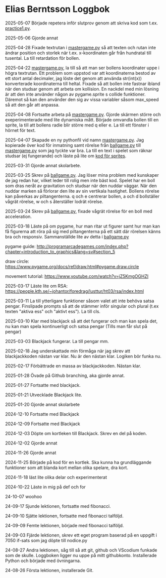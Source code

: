 Elias Berntsson Loggbok
=======================

2025-05-07
Började repetera inför slutprov genom att skriva kod som t.ex. [practice1.py](/practice1.py).

2025-05-06
Gjorde annat

2025-04-28
Fixade textrutan i [mastergame.py](/mastergame.py) så att texten och rutan inte ändrar position och storlek när t.ex. x-koordinaten går från hundratal till tusental. La till retardation för bollen.

2025-04-22
[mastergame.py](/mastergame.py), la till så att man ser bollens koordinater uppe i högra textrutan. Ett problem som uppstod var att koordinaterna bestod av ett stort antal decimaler, jag löste det genom att använda str(int(x)) konverterade koordinaterna till heltal. Fixade så att bollen inte fastnar ibland när den studsar genom att arbeta om kollision. En nackdel med min lösning är att den inte använder någon av pygame.sprite s collide funktioner. Däremot så kan den använder den sig av vissa variabler såsom max_speed så att den går att anpassa.

2025-04-08
Fortsatte arbeta på [mastergame.py](/mastergame.py). Gjorde skärmen större och exeperimenterade med lite dynamiska mått. Började omvandla bollen till en sprite, la till att bollens radie blir större med q eller e. La till ett fönster i hörnet för text.

2025-04-07
Skapade en ny pythonfil vid namn [mastergame.py](/mastergame.py). Jag kopierade över kod för inmatning samt rörelse från [ballgame.py](/ballgame.py) till [mastergame.py](/mastergame.py) som jag tyckte var bra. La till en text i spelet som räknar studsar (ej fungerande) och läste på lite om [kod för sprites](https://github.com/karlsson0214/demo_pygame/blob/main/04_droppings_v3_sprite.py).

2025-03-31
Gjorde annat skolarbete.

2025-03-25
Skrev på [ballgame.py](/ballgame.py). Jag löser mina problem med kunskaper de jag redan har, vilket leder till rolig men inte bäst kod. Spelet har en boll som dras neråt av gravitation och studsar när den nuddar väggar. När den nuddar marken så förlorar den lite av sin vertikala hastighet. Bollens rörelse kan påverkas av piltangenterna. q och e centrerar bollen, a och d bollställer vågrät rörelse, w och s återställer lodrät rörelse.

2025-03-24
Skrev på [ballgame.py](/ballgame.py), fixade vågrät rörelse för en boll med acceleration. 

2025-03-18
Läste på om pygame, hur man ritar ut figurer samt hur man kan få figurerna att röra på sig med piltangenterna på ett sätt där rörelsen känns bra och responsiv. Sammanställde lite av detta i [ballgame.py](/ballgame.py)

pygame guide:    http://programarcadegames.com/index.php?chapter=introduction_to_graphics&lang=sv#section_5 

draw circle:    https://www.pygame.org/docs/ref/draw.html#pygame.draw.circle

movement tutorial:  https://www.youtube.com/watch?v=jZ5KmgOGHZI


2025-03-17
Läste lite om RSA: https://people.kth.se/~johantor/foredrag/lusttur/ht03/rsa/index.html 

2025-03-11
La till ytterligare funktioner såsom valet att inte behöva satsa pengar. Finslipade prompts så att de stämmer inför singular och plural (t.ex texten "aktiva ess" och "aktivt ess"). La till cls. 

2025-03-10
Klar med blackjack så att det fungerar och man kan spela det, nu kan man spela kontinuerligt och satsa pengar (Tills man får slut på pengar)

2025-03-03
Blackjack fungerar. La till pengar mm.

2025-02-18
Jag underskattade min förmåga när jag skrev att blackjackkoden nästan var klar. Nu är den nästan klar. Logiken bör funka nu.

2025-02-17
Förbättrade en massa av blackjackkoden. Nästan klar.

2025-01-28
Övade på Github branching, aka gjorde annat.

2025-01-27
Fortsatte med blackjack.

2025-01-21
Utvecklade Blackjack lite.

2025-01-20
Gjorde annat skolarbete

2024-12-10
Fortsatte med Blackjack

2024-12-09
Fortsatte med Blackjack

2024-12-03
Döpte om kortleken till Blackjack. Skrev en del på koden.

2024-12-02
Gjorde annat

2024-11-26
Gjorde annat

2024-11-25
Började på kod för en kortlek. Ska kunna ha grundläggande funktioner som att blanda kort mellan olika spelare, dra kort.

2024-11-18
läst lite olika delar och experimenterat 

2024-10-22
Läste in mig på def och for

24-10-07
woohoo

24-09-17
Sjunde lektionen, fortsatte med fibonacci.

24-09-10
Sjätte lektionen, fortsatte med fibonacci talföljd.

24-09-09
Femte lektionen, började med fibonacci talföljd.

24-09-03
Fjärde lektionen, skrev ett eget program baserad på en uppgift i 7050 if-sats som jag döpte till nodice.py

24-08-27
Andra lektionen, såg till så att git, github och VScodium funkade som de skulle. Loggboken ligger nu uppe på mitt githubkonto. Installerade Python och började med övningarna.

24-08-26
Första lektionen, installerade Git.